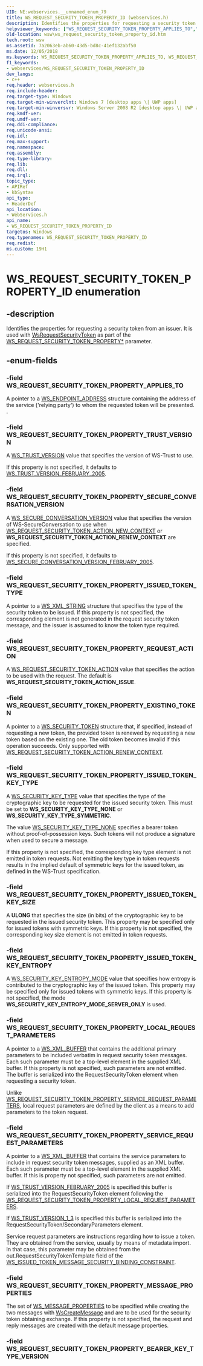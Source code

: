 ```yaml
---
UID: NE:webservices.__unnamed_enum_79
title: WS_REQUEST_SECURITY_TOKEN_PROPERTY_ID (webservices.h)
description: Identifies the properties for requesting a security token from an issuer. It is used with WsRequestSecurityToken as part of the WS_REQUEST_SECURITY_TOKEN_PROPERTY* parameter.
helpviewer_keywords: ["WS_REQUEST_SECURITY_TOKEN_PROPERTY_APPLIES_TO","WS_REQUEST_SECURITY_TOKEN_PROPERTY_EXISTING_TOKEN","WS_REQUEST_SECURITY_TOKEN_PROPERTY_ID","WS_REQUEST_SECURITY_TOKEN_PROPERTY_ID enumeration [Web Services for Windows]","WS_REQUEST_SECURITY_TOKEN_PROPERTY_ISSUED_TOKEN_KEY_ENTROPY","WS_REQUEST_SECURITY_TOKEN_PROPERTY_ISSUED_TOKEN_KEY_SIZE","WS_REQUEST_SECURITY_TOKEN_PROPERTY_ISSUED_TOKEN_KEY_TYPE","WS_REQUEST_SECURITY_TOKEN_PROPERTY_ISSUED_TOKEN_TYPE","WS_REQUEST_SECURITY_TOKEN_PROPERTY_LOCAL_REQUEST_PARAMETERS","WS_REQUEST_SECURITY_TOKEN_PROPERTY_MESSAGE_PROPERTIES","WS_REQUEST_SECURITY_TOKEN_PROPERTY_REQUEST_ACTION","WS_REQUEST_SECURITY_TOKEN_PROPERTY_SECURE_CONVERSATION_VERSION","WS_REQUEST_SECURITY_TOKEN_PROPERTY_SERVICE_REQUEST_PARAMETERS","WS_REQUEST_SECURITY_TOKEN_PROPERTY_TRUST_VERSION","webservices/WS_REQUEST_SECURITY_TOKEN_PROPERTY_APPLIES_TO","webservices/WS_REQUEST_SECURITY_TOKEN_PROPERTY_EXISTING_TOKEN","webservices/WS_REQUEST_SECURITY_TOKEN_PROPERTY_ID","webservices/WS_REQUEST_SECURITY_TOKEN_PROPERTY_ISSUED_TOKEN_KEY_ENTROPY","webservices/WS_REQUEST_SECURITY_TOKEN_PROPERTY_ISSUED_TOKEN_KEY_SIZE","webservices/WS_REQUEST_SECURITY_TOKEN_PROPERTY_ISSUED_TOKEN_KEY_TYPE","webservices/WS_REQUEST_SECURITY_TOKEN_PROPERTY_ISSUED_TOKEN_TYPE","webservices/WS_REQUEST_SECURITY_TOKEN_PROPERTY_LOCAL_REQUEST_PARAMETERS","webservices/WS_REQUEST_SECURITY_TOKEN_PROPERTY_MESSAGE_PROPERTIES","webservices/WS_REQUEST_SECURITY_TOKEN_PROPERTY_REQUEST_ACTION","webservices/WS_REQUEST_SECURITY_TOKEN_PROPERTY_SECURE_CONVERSATION_VERSION","webservices/WS_REQUEST_SECURITY_TOKEN_PROPERTY_SERVICE_REQUEST_PARAMETERS","webservices/WS_REQUEST_SECURITY_TOKEN_PROPERTY_TRUST_VERSION","wsw.ws_request_security_token_property_id"]
old-location: wsw\ws_request_security_token_property_id.htm
tech.root: wsw
ms.assetid: 7a2063eb-ab60-43d5-bd8c-41ef132abf50
ms.date: 12/05/2018
ms.keywords: WS_REQUEST_SECURITY_TOKEN_PROPERTY_APPLIES_TO, WS_REQUEST_SECURITY_TOKEN_PROPERTY_EXISTING_TOKEN, WS_REQUEST_SECURITY_TOKEN_PROPERTY_ID, WS_REQUEST_SECURITY_TOKEN_PROPERTY_ID enumeration [Web Services for Windows], WS_REQUEST_SECURITY_TOKEN_PROPERTY_ISSUED_TOKEN_KEY_ENTROPY, WS_REQUEST_SECURITY_TOKEN_PROPERTY_ISSUED_TOKEN_KEY_SIZE, WS_REQUEST_SECURITY_TOKEN_PROPERTY_ISSUED_TOKEN_KEY_TYPE, WS_REQUEST_SECURITY_TOKEN_PROPERTY_ISSUED_TOKEN_TYPE, WS_REQUEST_SECURITY_TOKEN_PROPERTY_LOCAL_REQUEST_PARAMETERS, WS_REQUEST_SECURITY_TOKEN_PROPERTY_MESSAGE_PROPERTIES, WS_REQUEST_SECURITY_TOKEN_PROPERTY_REQUEST_ACTION, WS_REQUEST_SECURITY_TOKEN_PROPERTY_SECURE_CONVERSATION_VERSION, WS_REQUEST_SECURITY_TOKEN_PROPERTY_SERVICE_REQUEST_PARAMETERS, WS_REQUEST_SECURITY_TOKEN_PROPERTY_TRUST_VERSION, webservices/WS_REQUEST_SECURITY_TOKEN_PROPERTY_APPLIES_TO, webservices/WS_REQUEST_SECURITY_TOKEN_PROPERTY_EXISTING_TOKEN, webservices/WS_REQUEST_SECURITY_TOKEN_PROPERTY_ID, webservices/WS_REQUEST_SECURITY_TOKEN_PROPERTY_ISSUED_TOKEN_KEY_ENTROPY, webservices/WS_REQUEST_SECURITY_TOKEN_PROPERTY_ISSUED_TOKEN_KEY_SIZE, webservices/WS_REQUEST_SECURITY_TOKEN_PROPERTY_ISSUED_TOKEN_KEY_TYPE, webservices/WS_REQUEST_SECURITY_TOKEN_PROPERTY_ISSUED_TOKEN_TYPE, webservices/WS_REQUEST_SECURITY_TOKEN_PROPERTY_LOCAL_REQUEST_PARAMETERS, webservices/WS_REQUEST_SECURITY_TOKEN_PROPERTY_MESSAGE_PROPERTIES, webservices/WS_REQUEST_SECURITY_TOKEN_PROPERTY_REQUEST_ACTION, webservices/WS_REQUEST_SECURITY_TOKEN_PROPERTY_SECURE_CONVERSATION_VERSION, webservices/WS_REQUEST_SECURITY_TOKEN_PROPERTY_SERVICE_REQUEST_PARAMETERS, webservices/WS_REQUEST_SECURITY_TOKEN_PROPERTY_TRUST_VERSION, wsw.ws_request_security_token_property_id
f1_keywords:
- webservices/WS_REQUEST_SECURITY_TOKEN_PROPERTY_ID
dev_langs:
- c++
req.header: webservices.h
req.include-header: 
req.target-type: Windows
req.target-min-winverclnt: Windows 7 [desktop apps \| UWP apps]
req.target-min-winversvr: Windows Server 2008 R2 [desktop apps \| UWP apps]
req.kmdf-ver: 
req.umdf-ver: 
req.ddi-compliance: 
req.unicode-ansi: 
req.idl: 
req.max-support: 
req.namespace: 
req.assembly: 
req.type-library: 
req.lib: 
req.dll: 
req.irql: 
topic_type:
- APIRef
- kbSyntax
api_type:
- HeaderDef
api_location:
- WebServices.h
api_name:
- WS_REQUEST_SECURITY_TOKEN_PROPERTY_ID
targetos: Windows
req.typenames: WS_REQUEST_SECURITY_TOKEN_PROPERTY_ID
req.redist: 
ms.custom: 19H1
---
```


# WS_REQUEST_SECURITY_TOKEN_PROPERTY_ID enumeration


## -description


Identifies the properties for requesting a security token from an issuer.  It is used with <a href="https://docs.microsoft.com/windows/desktop/api/webservices/nf-webservices-wsrequestsecuritytoken">WsRequestSecurityToken</a> as part of the <a href="https://docs.microsoft.com/windows/desktop/api/webservices/ns-webservices-ws_request_security_token_property">WS_REQUEST_SECURITY_TOKEN_PROPERTY*</a> parameter.
            


## -enum-fields




### -field WS_REQUEST_SECURITY_TOKEN_PROPERTY_APPLIES_TO

A pointer to a <a href="https://docs.microsoft.com/windows/desktop/api/webservices/ns-webservices-ws_endpoint_address">WS_ENDPOINT_ADDRESS</a> structure containing the address of the service ('relying party') to whom the requested
token will be presented.
                .


### -field WS_REQUEST_SECURITY_TOKEN_PROPERTY_TRUST_VERSION

A <a href="https://docs.microsoft.com/windows/desktop/api/webservices/ne-webservices-ws_trust_version">WS_TRUST_VERSION</a> value that specifies the version of WS-Trust to use.

If this property is not specified, it defaults to <a href="https://docs.microsoft.com/windows/desktop/api/webservices/ne-webservices-ws_trust_version">WS_TRUST_VERSION_FEBRUARY_2005</a>.
                


### -field WS_REQUEST_SECURITY_TOKEN_PROPERTY_SECURE_CONVERSATION_VERSION

A <a href="https://docs.microsoft.com/windows/desktop/api/webservices/ne-webservices-ws_secure_conversation_version">WS_SECURE_CONVERSATION_VERSION</a> value that
            specifies the version of WS-SecureConversation to use when <a href="https://docs.microsoft.com/windows/desktop/api/webservices/ne-webservices-ws_request_security_token_action">WS_REQUEST_SECURITY_TOKEN_ACTION_NEW_CONTEXT</a> 
            or <b>WS_REQUEST_SECURITY_TOKEN_ACTION_RENEW_CONTEXT</b> are specified.
          

If this property is not specified, it defaults to <a href="https://docs.microsoft.com/windows/desktop/api/webservices/ne-webservices-ws_secure_conversation_version">WS_SECURE_CONVERSATION_VERSION_FEBRUARY_2005</a>.
          


### -field WS_REQUEST_SECURITY_TOKEN_PROPERTY_ISSUED_TOKEN_TYPE

A pointer to a <a href="https://docs.microsoft.com/windows/desktop/api/webservices/ns-webservices-ws_xml_string">WS_XML_STRING</a> structure that specifies the type of the security token to be issued.  If this property is not specified,
                    the corresponding element is not generated in the request security token message, and the
                    issuer is assumed to know the token type required.
                


### -field WS_REQUEST_SECURITY_TOKEN_PROPERTY_REQUEST_ACTION

A <a href="https://docs.microsoft.com/windows/desktop/api/webservices/ne-webservices-ws_request_security_token_action">WS_REQUEST_SECURITY_TOKEN_ACTION</a> value that specifies the action to be used with the request. The default is <b>WS_REQUEST_SECURITY_TOKEN_ACTION_ISSUE</b>.
          


### -field WS_REQUEST_SECURITY_TOKEN_PROPERTY_EXISTING_TOKEN

A pointer to a <a href="https://docs.microsoft.com/windows/desktop/wsw/ws-security-token">WS_SECURITY_TOKEN</a> structure that, 
            if specified, instead of requesting a new token, the provided token is renewed by requesting a new token based on 
            the existing one. The old token becomes invalid if this operation succeeds. 
            Only supported with <a href="https://docs.microsoft.com/windows/desktop/api/webservices/ne-webservices-ws_request_security_token_action">WS_REQUEST_SECURITY_TOKEN_ACTION_RENEW_CONTEXT</a>.
          


### -field WS_REQUEST_SECURITY_TOKEN_PROPERTY_ISSUED_TOKEN_KEY_TYPE

A <a href="https://docs.microsoft.com/windows/desktop/api/webservices/ne-webservices-ws_security_key_type">WS_SECURITY_KEY_TYPE</a> value that specifies the type of the cryptographic key to be requested for the
                    issued security token.                      This must be set to <b>WS_SECURITY_KEY_TYPE_NONE</b> or <b>WS_SECURITY_KEY_TYPE_SYMMETRIC</b>.


The value <a href="https://docs.microsoft.com/windows/desktop/api/webservices/ne-webservices-ws_security_key_type">WS_SECURITY_KEY_TYPE_NONE</a> specifies a bearer token without
                    proof-of-possession keys. Such tokens will not produce a signature when used to secure a message.
                

If this property is not specified, the corresponding key type element is not emitted in token requests. 
                    Not emitting the key type in token requests results in the implied default of symmetric keys for the 
                    issued token, as defined in the WS-Trust specification.
                


### -field WS_REQUEST_SECURITY_TOKEN_PROPERTY_ISSUED_TOKEN_KEY_SIZE

A <b>ULONG</b> that specifies the size (in bits) of the cryptographic key to be requested
                    in the issued security token.  This property may be specified only for
                    issued tokens with symmetric keys.  If this property is not specified,
                    the corresponding key size element is not emitted in token requests.
                


### -field WS_REQUEST_SECURITY_TOKEN_PROPERTY_ISSUED_TOKEN_KEY_ENTROPY

A <a href="https://docs.microsoft.com/windows/desktop/api/webservices/ne-webservices-ws_security_key_entropy_mode">WS_SECURITY_KEY_ENTROPY_MODE</a> value that specifies how entropy is contributed to the cryptographic key of the
                    issued token.  This property may be specified only for issued tokens
                    with symmetric keys.  If this property is not specified, the mode <b>WS_SECURITY_KEY_ENTROPY_MODE_SERVER_ONLY</b> is used.
                


### -field WS_REQUEST_SECURITY_TOKEN_PROPERTY_LOCAL_REQUEST_PARAMETERS

A pointer to a <a href="https://docs.microsoft.com/windows/desktop/wsw/ws-xml-buffer">WS_XML_BUFFER</a> that contains
                    the additional primary parameters to be included verbatim in request
                    security token messages.  Each such parameter must be a top-level
                    element in the supplied XML buffer.  If this property is not specified, such
                    parameters are not emitted. The buffer is serialized into the RequestSecurityToken element 
                    when requesting a security token.
                

Unlike <a href="https://docs.microsoft.com/windows/desktop/api/webservices/ne-webservices-ws_request_security_token_property_id">WS_REQUEST_SECURITY_TOKEN_PROPERTY_SERVICE_REQUEST_PARAMETERS</a>, local request 
                    parameters are defined by the client as a means to add parameters to the token request.
                


### -field WS_REQUEST_SECURITY_TOKEN_PROPERTY_SERVICE_REQUEST_PARAMETERS

A pointer to a <a href="https://docs.microsoft.com/windows/desktop/wsw/ws-xml-buffer">WS_XML_BUFFER</a> that contains
                    the service parameters to include in request security token
                    messages, supplied as an XML buffer. Each such parameter must be a
                    top-level element in the supplied XML buffer. If this is property not specified, such
                    parameters are not emitted.
                

If <a href="https://docs.microsoft.com/windows/desktop/api/webservices/ne-webservices-ws_trust_version">WS_TRUST_VERSION_FEBRUARY_2005</a> is specified this buffer is serialized
                    into the RequestSecurityToken element following the
                    <a href="https://docs.microsoft.com/windows/desktop/api/webservices/ne-webservices-ws_request_security_token_property_id">WS_REQUEST_SECURITY_TOKEN_PROPERTY_LOCAL_REQUEST_PARAMETERS</a>.
                

If <a href="https://docs.microsoft.com/windows/desktop/api/webservices/ne-webservices-ws_trust_version">WS_TRUST_VERSION_1_3</a> is specified this buffer is serialized into the
                    RequestSecurityToken/SecondaryParameters element.
                 

Service request parameters are instructions regarding how to issue a token. They are obtained from the service, 
                   usually by means of metadata import. In that case, this parameter may be obtained 
                   from the out.RequestSecurityTokenTemplate field of the <a href="/windows/win32/api/webservices/ns-webservices-ws_issued_token_message_security_binding_constraint">WS_ISSUED_TOKEN_MESSAGE_SECURITY_BINDING_CONSTRAINT</a>.               
               


### -field WS_REQUEST_SECURITY_TOKEN_PROPERTY_MESSAGE_PROPERTIES

The set of <a href="https://docs.microsoft.com/windows/desktop/api/webservices/ns-webservices-ws_message_properties">WS_MESSAGE_PROPERTIES</a> to be specified
                    while creating the two messages with <a href="https://docs.microsoft.com/windows/desktop/api/webservices/nf-webservices-wscreatemessage">WsCreateMessage</a> and are to
                    be used for the security token obtaining exchange.  If this property
                    is not specified, the request and reply messages are created with the
                    default message properties.
                


### -field WS_REQUEST_SECURITY_TOKEN_PROPERTY_BEARER_KEY_TYPE_VERSION



